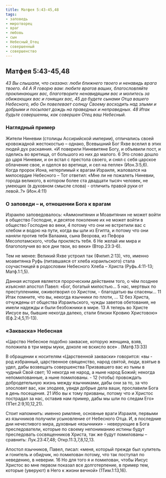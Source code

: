 ```yaml
---
title: Матфея 5:43-45,48
tags: 
- заповедь
- миротворец
- враг
- любовь
- сын
- Небесный_Отец
- совершенный
- совершенство
---
```


## Матфея 5:43-45,48

*43 Вы слышали, что сказано: люби ближнего твоего и ненавидь врага твоего. 44 А Я говорю вам: любите врагов ваших, благословляйте проклинающих вас, благотворите ненавидящим вас и молитесь за обижающих вас и гонящих вас, 45 да будете сынами Отца вашего Небесного, ибо Он повелевает солнцу Своему восходить над злыми и добрыми и посылает дождь на праведных и неправедных. 48 Итак будьте совершенны, как совершен Отец ваш Небесный.*

### Наглядный пример

Жители Ниневии (столицы Ассирийской империи), отличались своей кровожадной жестокостью – однако, Всевышний Бог Яхве вселил в этих людей дух раскаяния. «И поверили Ниневитяне Богу, и объявили пост, и оделись во вретища, от большого из них до малого. 6 Это слово дошло до царя Ниневии, и он встал с престола своего, и снял с себя царское облачение свое, и оделся во вретище, и сел на пепле» (Ион.3:5,6). Когда пророк Иона, нетерпимый к врагам Израиля, жаловался на милосердие Небесного – Тот ответил: «Мне ли не пожалеть Ниневии, города великого, в котором более ста двадцати тысяч человек, не умеющих (в духовном смысле слова) - отличить правой руки от левой..?» (Ион.4:11)

### О заповеди – и, отношении Бога к врагам

Израилю заповедовалось: «Аммонитянин и Моавитянин не может войти в общество Господне, и десятое поколение их не может войти в общество Господне во веки, 4 потому что они не встретили вас с хлебом и водою на пути, когда вы шли из Египта, и потому что они наняли против тебя Валаама, сына Веорова, из Пефора Месопотамского, чтобы проклясть тебя. 6 Не желай им мира и благополучия во все дни твои, во веки» (Втор.23:3-6).

Тем не менее: Великий Яхве устроил так (Филип.2:13), что, именно моавитянка Руфь (питавшаяся от хлеба израильского) стала соучастницей в родословии Небесного Хлеба – Христа (Руфь.4:11-13; Матф.1:1,5). 

Данная история является пророческим действием того, о чём позднее изъяснял апостол Павел: «Бог, богатый милостью… 5 нас, мертвых по преступлениям, оживотворил со Христом, - благодатью вы спасены… 11 Итак помните, что вы, некогда язычники по плоти, … 12 без Христа, отчуждены от общества Израильского, чужды заветов обетования, не имели надежды и были безбожники в мире. 13 А теперь во Христе Иисусе вы, бывшие некогда далеко, стали близки Кровию Христовою» (Еф.2:4,5,11-13). 

### «Закваска» Небесная

«Царство Небесное подобно закваске, которую женщина, взяв, положила в три меры муки, доколе не вскисло все» . (Матф.13:33)

В обращении к носителям «Царственной закваски» говорится: «вы - род избранный, царственное священство, народ святой, люди, взятые в удел, дабы возвещать совершенства Призвавшего вас из тьмы в чудный Свой свет; 10 некогда не народ, а ныне народ Божий; некогда непомилованные, а ныне помилованы. - 12 (чтобы) провождать добродетельную жизнь между язычниками, дабы они за то, за что злословят вас, как злодеев, увидя добрые дела ваши, прославили Бога в день посещения. 21 Ибо вы к тому призваны, потому что и Христос пострадал за нас, оставив нам пример, дабы мы шли по следам Его» (1Пет.2:9,10,12,21). 

Стоит напомнить: именно римляне, основные враги 
Израиля, первыми из язычников получили усыновление от Небесного Отца. И, в последние дни нечестивого мира, духовные «язычники» - неверующие в Бога преследователи, которые по своему непониманию истины будут преследовать сосвященников Христа, так же будут помилованы – сравнить: Лук.23:47,48; Откр.11:3,7,8,12,13. 

Апостол язычников, Павел, писал: «меня, который прежде был хулитель и гонитель и обидчик, но помилован потому, что так поступал по неведению, в неверии. 16 Но для того я и помилован, чтобы Иисус Христос во мне первом показал все долготерпение, в пример тем, которые (уверуют) в Него к жизни вечной» (1Тим.1:13,16). 